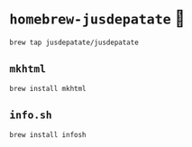 # `homebrew-jusdepatate` 🍺

```shell
brew tap jusdepatate/jusdepatate
```

## `mkhtml`
```
brew install mkhtml
```

## `info.sh`
```
brew install infosh
```

